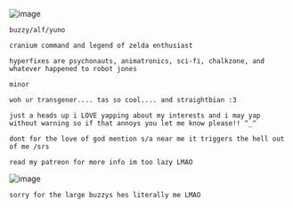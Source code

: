 ![image](https://github.com/craniumcommand/tweekbroskicoffee/assets/137795848/a0c15d6c-673e-4f41-aff3-006fb4d50b47)

`buzzy/alf/yuno`

`cranium command and legend of zelda enthusiast`

`hyperfixes are psychonauts, animatronics, sci-fi, chalkzone, and whatever happened to robot jones`

`minor`

`woh ur transgener.... tas so cool.... and straightbian :3`

`just a heads up i LOVE yapping about my interests and i may yap without warning so if that annoys you let me know please!! ^_^`

`dont for the love of god mention s/a near me it triggers the hell out of me /srs`

`read my patreon for more info im too lazy LMAO`

![image](https://github.com/craniumcommand/tweekbroskicoffee/assets/137795848/751137b0-b01d-4400-96f2-8d83b973682c)

`sorry for the large buzzys hes literally me LMAO`
